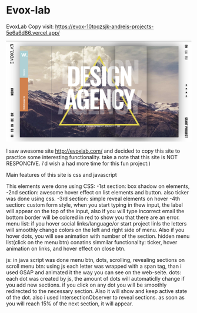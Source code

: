 # Evox-lab

EvoxLab Copy
visit: https://evox-10toqzsjk-andreis-projects-5e6a6d86.vercel.app/

![Alt text](img/bg.png)

I saw awesome site http://evoxlab.com/ and decided to copy this site to practice some interesting functionality.
take a note that this site is NOT RESPONCIVE. i'd wish a had more time for this fun project:)

Main features of this site is css and javascript

This elements were done using CSS:
-1st section: box shadow on elements,
-2nd section: awesome hover effect on list elements and button. also ticker was done using css.
-3rd section: simple reveal elements on hover
-4th section: custom form style, when you start typing in thew input, the label will appear on the top of the input, also if you will type incorrect email
the bottom border will be colored in red to show you that there are an error.
menu list: if you hover social links/language/or start project linls the letters will smoothly change colors on the left and right side of menu.
Also if you hover dots, you will see animation with number of the section.
hidden menu list(click on the menu btn) conatins simmilar functionality: ticker, hover animation on links, and hover effect on close btn.

js: in java script was done menu btn, dots, scrolling, revealing sections on scroll
menu btn: using js each letter was wrapped with a span tag, than i used GSAP and animated it the way you can see on the web-seite.
dots: each dot was created by js, the amount of dots will automaticlly change if you add new sections. if you click on any dot you will be smoothly redirected
to the necessary section. Also it will show and keep active state of the dot.
also i used IntersectionObserver to reveal sections. as soon as you will reach 15% of the next section, it will appear.
